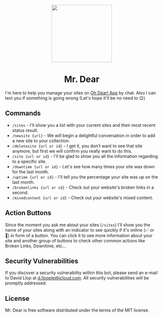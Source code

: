 <p align="center"><img height="188" width="198" src="https://raw.githubusercontent.com/Lloople/bot-mr-dear/master/public/img/ohdear_avatar.png"></p>

<h1 align="center">Mr. Dear</h1>

I'm here to help you manage your sites on [Oh Dear! App](https://ohdear.app) by chat. Also I can text you if something is going wrong (Let's hope it'll be no need to 😉)

## Commands

- `/sites` - I'll show you a list with your current sites and their most recent status result.
- `/newsite {url}` - We will begin a delightful conversation in order to add a new site to your collection.
- `/deletesite {url or id}` - I get it, you don't want to see that site anymore, but first we will confirm you really want to do this.
- `/site {url or id}` - I'll be glad to show you all the information regarding to a specific site.
- `/downtime {url or id}` - Let's see how many times your site was down for the last month.
- `/uptime {url or id}` - I'll tell you the percentage your site was up on the last month.
- `/brokenlinks {url or id}` - Check out your website's broken links in a second.
- `/mixedcontent {url or id}` - Check out your website's mixed content.

## Action Buttons

Since the moment you ask me about your sites (`/sites`) I'll show you the name of your sites along with
an indicator to see quickly if it's online (✅ or 🔴) in form of a button. You can click it to see more 
information about your site and another group of buttons to check other common actions like Broken Links,
Downtime, etc... 

## Security Vulnerabilities

If you discover a security vulnerability within this bot, please send an e-mail to David Llop at d.lloople@icloud.com. All security vulnerabilities will be promptly addressed.

## License

Mr. Dear is free software distributed under the terms of the MIT license.